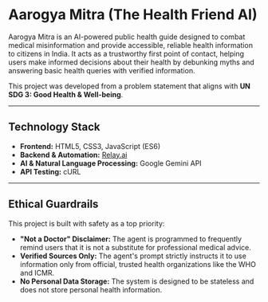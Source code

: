 # Aarogya Mitra (The Health Friend AI)

Aarogya Mitra is an AI-powered public health guide designed to combat medical misinformation and provide accessible, reliable health information to citizens in India. It acts as a trustworthy first point of contact, helping users make informed decisions about their health by debunking myths and answering basic health queries with verified information.

This project was developed from a problem statement that  aligns with **UN SDG 3: Good Health & Well-being**.

---

## Technology Stack

* **Frontend:** HTML5, CSS3, JavaScript (ES6)
* **Backend & Automation:** [Relay.ai](https://relay.ai/)
* **AI & Natural Language Processing:** Google Gemini API
* **API Testing:** cURL

---

## Ethical Guardrails

This project is built with safety as a top priority:

* **"Not a Doctor" Disclaimer:** The agent is programmed to frequently remind users that it is not a substitute for professional medical advice.
* **Verified Sources Only:** The agent's prompt strictly instructs it to use information only from official, trusted health organizations like the WHO and ICMR.
* **No Personal Data Storage:** The system is designed to be stateless and does not store personal health information.
